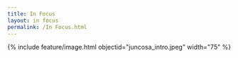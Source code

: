 ```yaml
---
title: In Focus
layout: in focus
permalink: /In Focus.html
---
```

  {% include feature/image.html objectid="juncosa_intro.jpeg" width="75" %}
